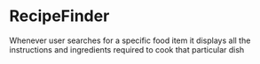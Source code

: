 # RecipeFinder
Whenever user searches for a specific food item it displays all the instructions and ingredients required to cook that particular dish
